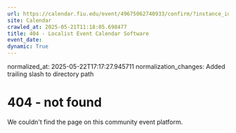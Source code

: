 ```yaml
---
url: https://calendar.fiu.edu/event/49675062740933/confirm/?instance_id=49675062741958&return=https%3A%2F%2Fcalendar.fiu.edu%2Fcalendar%3Fevent_types%255B%255D%3D127584
site: Calendar
crawled_at: 2025-05-21T11:18:05.698477
title: 404 - Localist Event Calendar Software
event_date: 
dynamic: True
---
```

normalized_at: 2025-05-22T17:17:27.945711
normalization_changes: Added trailing slash to directory path

# 404 - not found
We couldn't find the page on this community event platform.
